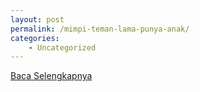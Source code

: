 ```yaml
---
layout: post
permalink: /mimpi-teman-lama-punya-anak/
categories:
    - Uncategorized
---
```


[Baca Selengkapnya](/04)